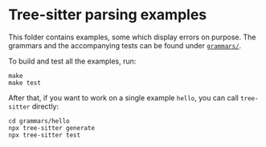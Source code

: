 Tree-sitter parsing examples
==

This folder contains examples, some which display errors on purpose.
The grammars and the accompanying tests can be found under
[`grammars/`](grammars).

To build and test all the examples, run:
```
make
make test
```

After that, if you want to work on a single example `hello`, you can
call `tree-sitter` directly:
```
cd grammars/hello
npx tree-sitter generate
npx tree-sitter test
```
